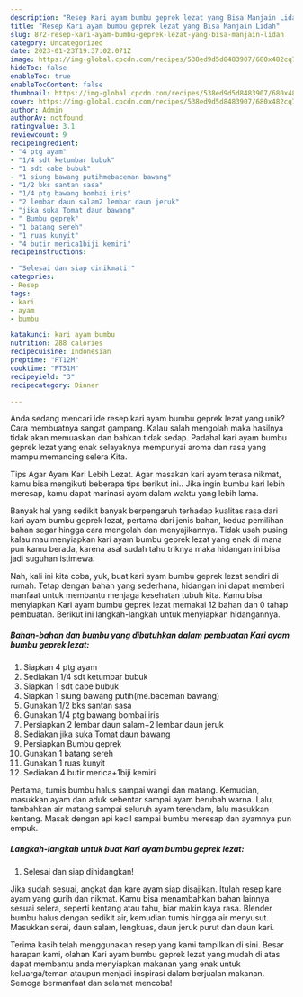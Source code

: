 ```yaml
---
description: "Resep Kari ayam bumbu geprek lezat yang Bisa Manjain Lidah"
title: "Resep Kari ayam bumbu geprek lezat yang Bisa Manjain Lidah"
slug: 872-resep-kari-ayam-bumbu-geprek-lezat-yang-bisa-manjain-lidah
category: Uncategorized
date: 2023-01-23T19:37:02.071Z
image: https://img-global.cpcdn.com/recipes/538ed9d5d8483907/680x482cq70/kari-ayam-bumbu-geprek-lezat-foto-resep-utama.jpg
hideToc: false
enableToc: true
enableTocContent: false
thumbnail: https://img-global.cpcdn.com/recipes/538ed9d5d8483907/680x482cq70/kari-ayam-bumbu-geprek-lezat-foto-resep-utama.jpg
cover: https://img-global.cpcdn.com/recipes/538ed9d5d8483907/680x482cq70/kari-ayam-bumbu-geprek-lezat-foto-resep-utama.jpg
author: Admin
authorAv: notfound
ratingvalue: 3.1
reviewcount: 9
recipeingredient:
- "4 ptg ayam"
- "1/4 sdt ketumbar bubuk"
- "1 sdt cabe bubuk"
- "1 siung bawang putihmebaceman bawang"
- "1/2 bks santan sasa"
- "1/4 ptg bawang bombai iris"
- "2 lembar daun salam2 lembar daun jeruk"
- "jika suka Tomat daun bawang"
- " Bumbu geprek"
- "1 batang sereh"
- "1 ruas kunyit"
- "4 butir merica1biji kemiri"
recipeinstructions:

- "Selesai dan siap dinikmati!"
categories:
- Resep
tags:
- kari
- ayam
- bumbu

katakunci: kari ayam bumbu 
nutrition: 288 calories
recipecuisine: Indonesian
preptime: "PT12M"
cooktime: "PT51M"
recipeyield: "3"
recipecategory: Dinner

---
```





Anda sedang mencari ide resep kari ayam bumbu geprek lezat yang unik? Cara membuatnya sangat gampang. Kalau salah mengolah maka hasilnya tidak akan memuaskan dan bahkan tidak sedap. Padahal kari ayam bumbu geprek lezat yang enak selayaknya mempunyai aroma dan rasa yang mampu memancing selera Kita.





Tips Agar Ayam Kari Lebih Lezat. Agar masakan kari ayam terasa nikmat, kamu bisa mengikuti beberapa tips berikut ini.. Jika ingin bumbu kari lebih meresap, kamu dapat marinasi ayam dalam waktu yang lebih lama.

Banyak hal yang sedikit banyak berpengaruh terhadap kualitas rasa dari kari ayam bumbu geprek lezat, pertama dari jenis bahan, kedua pemilihan bahan segar hingga cara mengolah dan menyajikannya. Tidak usah pusing kalau mau menyiapkan kari ayam bumbu geprek lezat yang enak di mana pun kamu berada, karena asal sudah tahu triknya maka hidangan ini bisa jadi suguhan istimewa.






Nah, kali ini kita coba, yuk, buat kari ayam bumbu geprek lezat sendiri di rumah. Tetap dengan bahan yang sederhana, hidangan ini dapat memberi manfaat untuk membantu menjaga kesehatan tubuh kita. Kamu bisa menyiapkan Kari ayam bumbu geprek lezat memakai 12 bahan dan 0 tahap pembuatan. Berikut ini langkah-langkah untuk menyiapkan hidangannya.

<!--inarticleads1-->

##### Bahan-bahan dan bumbu yang dibutuhkan dalam pembuatan Kari ayam bumbu geprek lezat:

1. Siapkan 4 ptg ayam
1. Sediakan 1/4 sdt ketumbar bubuk
1. Siapkan 1 sdt cabe bubuk
1. Siapkan 1 siung bawang putih(me.baceman bawang)
1. Gunakan 1/2 bks santan sasa
1. Gunakan 1/4 ptg bawang bombai iris
1. Persiapkan 2 lembar daun salam+2 lembar daun jeruk
1. Sediakan jika suka Tomat daun bawang
1. Persiapkan  Bumbu geprek
1. Gunakan 1 batang sereh
1. Gunakan 1 ruas kunyit
1. Sediakan 4 butir merica+1biji kemiri


Pertama, tumis bumbu halus sampai wangi dan matang. Kemudian, masukkan ayam dan aduk sebentar sampai ayam berubah warna. Lalu, tambahkan air matang sampai seluruh ayam terendam, lalu masukkan kentang. Masak dengan api kecil sampai bumbu meresap dan ayamnya pun empuk. 

<!--inarticleads2-->

##### Langkah-langkah untuk buat Kari ayam bumbu geprek lezat:


1. Selesai dan siap dihidangkan!

Jika sudah sesuai, angkat dan kare ayam siap disajikan. Itulah resep kare ayam yang gurih dan nikmat. Kamu bisa menambahkan bahan lainnya sesuai selera, seperti kentang atau tahu, biar makin kaya rasa. Blender bumbu halus dengan sedikit air, kemudian tumis hingga air menyusut. Masukkan serai, daun salam, lengkuas, daun jeruk purut dan daun kari. 

Terima kasih telah menggunakan resep yang kami tampilkan di sini. Besar harapan kami, olahan Kari ayam bumbu geprek lezat yang mudah di atas dapat membantu anda menyiapkan makanan yang enak untuk keluarga/teman ataupun menjadi inspirasi dalam berjualan makanan. Semoga bermanfaat dan selamat mencoba!
